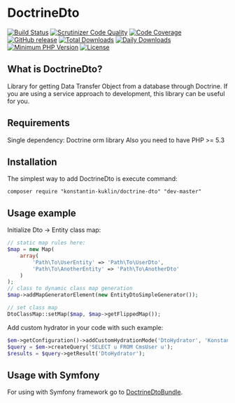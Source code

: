 DoctrineDto
======

[![Build Status](https://secure.travis-ci.org/KonstantinKuklin/DoctrineDto.png?branch=master)](https://travis-ci.org/KonstantinKuklin/DoctrineDto)
[![Scrutinizer Code Quality](https://scrutinizer-ci.com/g/KonstantinKuklin/DoctrineDto/badges/quality-score.png?b=master)](https://scrutinizer-ci.com/g/KonstantinKuklin/DoctrineDto/?branch=master)
[![Code Coverage](https://scrutinizer-ci.com/g/KonstantinKuklin/DoctrineDto/badges/coverage.png?b=master)](https://scrutinizer-ci.com/g/KonstantinKuklin/DoctrineDto/?branch=master)
[![GitHub release](https://img.shields.io/github/release/KonstantinKuklin/DoctrineDto.svg)](https://github.com/KonstantinKuklin/DoctrineDto/releases/latest)
[![Total Downloads](https://img.shields.io/packagist/dt/konstantin-kuklin/doctrine-dto.svg)](https://packagist.org/packages/konstantin-kuklin/doctrine-dto)
[![Daily Downloads](https://img.shields.io/packagist/dd/konstantin-kuklin/doctrine-dto.svg)](https://packagist.org/packages/konstantin-kuklin/doctrine-dto)
[![Minimum PHP Version](http://img.shields.io/badge/php-%3E%3D%205.3-8892BF.svg)](https://php.net/)
[![License](https://img.shields.io/packagist/l/konstantin-kuklin/doctrine-dto.svg)](https://packagist.org/packages/konstantin-kuklin/doctrine-dto)

What is DoctrineDto?
-----------------
Library for getting Data Transfer Object from a database through Doctrine.
If you are using a service approach to development, this library can be useful for you.

Requirements
------------
Single dependency: Doctrine orm library
Also you need to have PHP >= 5.3

Installation
------------
The simplest way to add DoctrineDto is execute command:
```
composer require "konstantin-kuklin/doctrine-dto" "dev-master"
```

Usage example
-------------
Initialize Dto -> Entity class map:
```php
// static map rules here:
$map = new Map(
    array(
        'Path\To\UserEntity' => 'Path\To\UserDto',
        'Path\To\AnotherEntity' => 'Path\To\AnotherDto'
    )
);
// class to dynamic class map generation
$map->addMapGeneratorElement(new EntityDtoSimpleGenerator());

// set class map
DtoClassMap::setMap($map, $map->getFlippedMap());
```

Add custom hydrator in your code with such example:
```php
$em->getConfiguration()->addCustomHydrationMode('DtoHydrator', 'KonstantinKuklin\DoctrineDto\Hydrator\DtoHydrator');
$query = $em->createQuery('SELECT u FROM CmsUser u');
$results = $query->getResult('DtoHydrator');
```

Usage with Symfony
-------------
For using with Symfony framework go to [DoctrineDtoBundle](https://github.com/KonstantinKuklin/DoctrineDtoBundle).
